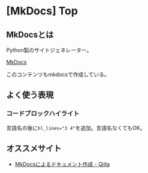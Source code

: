 # [MkDocs] Top


MkDocsとは
----------

Python製のサイトジェネレーター。

<a class="card" href="https://www.mkdocs.org/">MkDocs</a>

このコンテンツもmkdocsで作成している。


よく使う表現
------------

### コードブロックハイライト

言語名の後に`hl_lines="3 4"`を追加。言語名なくてもOK。


オススメサイト
--------------

* [MkDocsによるドキュメント作成 \- Qiita](https://qiita.com/mebiusbox2/items/a61d42878266af969e3c)
